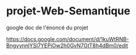 # projet-Web-Semantique

google doc de l'énoncé du projet

https://docs.google.com/document/d/1kuWtRNB-BngyynnlYSI7YEPiOw2h0GvN7GtT8h4dBm0/edit
